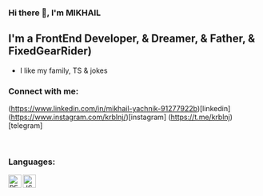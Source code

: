 ### Hi there 👋, I'm MIKHAIL
## I'm a FrontEnd Developer, & Dreamer, & Father, & FixedGearRider)

- I like my family, TS & jokes

### Connect with me:
(https://www.linkedin.com/in/mikhail-yachnik-91277922b)[linkedin]
(https://www.instagram.com/krblnj/)[instagram]
(https://t.me/krblnj)[telegram]

<br/>

### Languages:
<img align="left" alt="REACT" width="26px"
src="https://raw.githubusercontent.com/github/explore/80688e429a7d4ef2fca1e82350fe8e3517d3494d/topics/react/react.pgn"/>
<img align="left" alt="JS" width="26px"
src="https://raw.githubusercontent.com/github/explore/80688e429a7d4ef2fca1e82350fe8e3517d3494d/topics/javascript/javascript.pgn"/>
<br/>
<br/>


<!--
**YACHNIKMIKHAIL/YACHNIKMIKHAIL** is a ✨ _special_ ✨ repository because its `README.md` (this file) appears on your GitHub profile.

Here are s
- 🔭 I’m currently working on ...
- 🌱 I’m currently learning ...
- 👯 I’m looking to collaborate on ...
- 🤔 I’m looking for help with ...
- 💬 Ask me about ...
- 📫 How to reach me: ...
- 😄 Pronouns: ...
- ⚡ Fun fact: ...
-->
